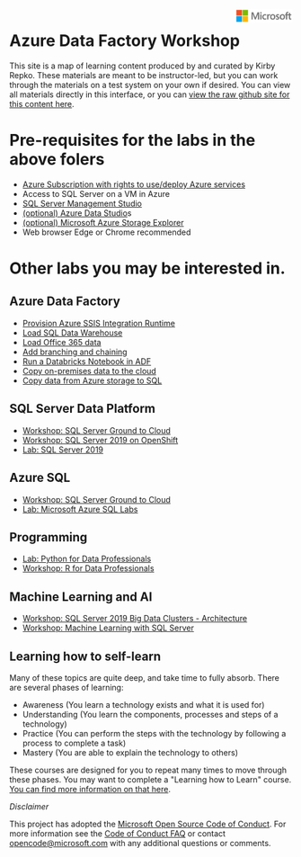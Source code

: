 <img style="float: right;" src="./graphics/solutions-microsoft-logo-small.png">

# Azure Data Factory Workshop

This site is a map of learning content produced by and curated by Kirby Repko. These materials are meant to be instructor-led, but you can work through the materials on a test system on your own if desired. You can view all materials directly in this interface, or you can [view the raw github site for this content here](https://github.com/krepko7/Azure-Data-Factory). 

# Pre-requisites for the labs in the above folers
- [Azure Subscription with rights to use/deploy Azure services](https://portal.azure.com)
- Access to SQL Server on a VM in Azure
- [SQL Server Management Studio](https://docs.microsoft.com/en-us/sql/ssms/download-sql-server-management-studio-ssms)
- [(optional) Azure Data Studio](https://docs.microsoft.com/en-us/sql/azure-data-studio/download?view=sql-server-ver15)s
- [(optional) Microsoft Azure Storage Explorer](https://azure.microsoft.com/en-us/features/storage-explorer/)
- Web browser Edge or Chrome recommended


# Other labs you may be interested in.

## Azure Data Factory
- [Provision Azure SSIS Integration Runtime](https://docs.microsoft.com/en-us/azure/data-factory/tutorial-deploy-ssis-packages-azure)
- [Load SQL Data Warehouse](https://docs.microsoft.com/en-us/azure/data-factory/load-azure-sql-data-warehouse)
- [Load Office 365 data](https://docs.microsoft.com/en-us/azure/data-factory/load-office-365-data)
- [Add branching and chaining](https://docs.microsoft.com/en-us/azure/data-factory/tutorial-control-flow-portal)
- [Run a Databricks Notebook in ADF](https://docs.microsoft.com/en-us/azure/data-factory/transform-data-using-databricks-notebook)
- [Copy on-premises data to the cloud](https://docs.microsoft.com/en-us/azure/data-factory/tutorial-hybrid-copy-portal)
- [Copy data from Azure storage to SQL](https://docs.microsoft.com/en-us/azure/data-factory/tutorial-copy-data-portal)


## SQL Server Data Platform

- [Workshop: SQL Server Ground to Cloud](https://github.com/microsoft/sqlworkshops/tree/master/SQLGroundToCloud)
- [Workshop: SQL Server 2019 on OpenShift](https://github.com/Microsoft/sqlworkshops/tree/master/SQLonOpenShift)
- [Lab: SQL Server 2019](https://github.com/microsoft/sqlworkshops/tree/master/sql2019lab)


## Azure SQL 
- [Workshop: SQL Server Ground to Cloud](https://github.com/microsoft/sqlworkshops/tree/master/SQLGroundToCloud)
- [Lab: Microsoft Azure SQL Labs](https://github.com/microsoft/sqlworkshops/tree/master/AzureSQLLabs)

## Programming

- [Lab: Python for Data Professionals](https://github.com/Microsoft/sqlworkshops/tree/master/PythonForDataProfessionals)
- [Workshop: R for Data Professionals](https://github.com/Microsoft/sqlworkshops/tree/master/RForDataProfessionals)

## Machine Learning and AI

- [Workshop: SQL Server 2019 Big Data Clusters - Architecture](https://github.com/Microsoft/sqlworkshops/tree/master/sqlserver2019bigdataclusters)
- [Workshop: Machine Learning with SQL Server](https://github.com/Microsoft/sqlworkshops/tree/master/SQLServerMLServices)

## Learning how to self-learn

Many of these topics are quite deep, and take time to fully absorb. There are several phases of learning:

 - Awareness (You learn a technology exists and what it is used for)
 - Understanding (You learn the components, processes and steps of a technology)
 - Practice (You can perform the steps with the technology by following a process to complete a task)
 - Mastery (You are able to explain the technology to others)

These courses are designed for you to repeat many times to move through these phases. You may want to complete a "Learning how to Learn" course. <a href="https://www.nytimes.com/2017/08/04/education/edlife/learning-how-to-learn-barbara-oakley.html" target="_blank">You can find more information on that here</a>. 

*Disclaimer*

This project has adopted the [Microsoft Open Source Code of Conduct](https://opensource.microsoft.com/codeofconduct/). For more information see the [Code of Conduct FAQ](https://opensource.microsoft.com/codeofconduct/faq/) or contact [opencode@microsoft.com](mailto:opencode@microsoft.com) with any additional questions or comments.

